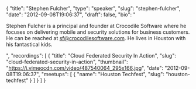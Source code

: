 {
  "title": "Stephen Fulcher",
  "type": "speaker",
  "slug": "stephen-fulcher",
  "date": "2012-09-08T19:06:37",
  "draft": false,
  "bio": "<p>Stephen Fulcher is a principal and founder at Crocodile Software where he focuses on delivering mobile and security solutions for business customers. He can be reached at sf@crocodilesoftware.com. He lives in Houston with his fantastical kids.</p>",
  "recordings": [
    {
      "title": "Cloud Federated Security In Action",
      "slug": "cloud-federated-security-in-action",
      "thumbnail": "https://i.vimeocdn.com/video/487540064_295x166.jpg",
      "date": "2012-09-08T19:06:37",
      "meetups": [
        {
          "name": "Houston Techfest",
          "slug": "houston-techfest"
        }
      ]
    }
  ]
}